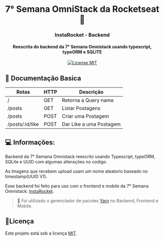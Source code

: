 <h1 align="center">
  <br>
  7° Semana OmniStack da Rocketseat 🚀
  <br>
</h1>

<h3 align="center">InstaRocket - Backend</h4>

<h4 align="center">Reescrita do backend da 7° Semana Omnistack usando typescript, typeORM e SQLITE</h4>
<p align="center">
  <a href="https://opensource.org/licenses/MIT">
    <img src="https://img.shields.io/badge/License-MIT-blue.svg" alt="License MIT">
  </a>
</p>

## 🚩 Documentação Basica

| Rotas           | HTTP   | Descrição               |
| --------------- | ------ | ----------------------- |
| /               | GET    | Retorna a Query name    |
| /posts          | GET    | Listar Postagens        |
| /posts          | POST   | Criar uma Postagem      |
| /posts/:id/like | POST   | Dar Like a uma Postagem |

## 💻 Informações:

Backend da 7° Semana Omnistack reescrito usando Typescript, typeORM, SQLite e UUID com algumas alterações no codigo.

As Imagens que recebem upload usam um nome aleatorio baseado no timestamp(UUID V1).

Esse backend foi feito para uso com o frontend e mobile da 7° Semana Omnistack:  [InstaRocket](https://github.com/JNCJcoder/semana-omnistack-7).

> 🚩 Foi utilizado o gerenciador de pacotes [Yarn](https://yarnpkg.com/pt-BR/) no Backend, Frontend e Mobile.


## 📝Licença
Este projeto está sob a licença [MIT](LICENSE.md).